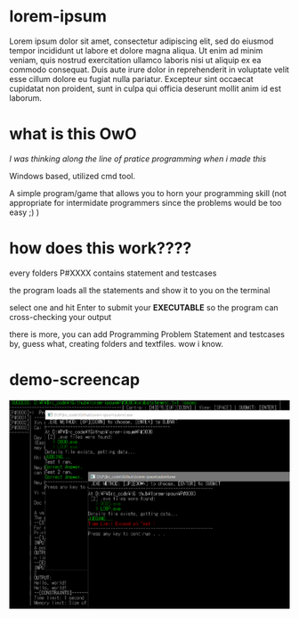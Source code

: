 # lorem-ipsum
Lorem ipsum dolor sit amet, consectetur adipiscing elit, sed do eiusmod tempor incididunt ut labore et dolore magna aliqua. Ut enim ad minim veniam, quis nostrud exercitation ullamco laboris nisi ut aliquip ex ea commodo consequat. Duis aute irure dolor in reprehenderit in voluptate velit esse cillum dolore eu fugiat nulla pariatur. Excepteur sint occaecat cupidatat non proident, sunt in culpa qui officia deserunt mollit anim id est laborum.


# what is this OwO
_I was thinking along the line of pratice programming when i made this_

Windows based, utilized cmd tool. 

A simple program/game that allows you to horn your programming skill (not appropriate for intermidate programmers since the problems would be too easy ;) )

# how does this work????
every folders P#XXXX contains statement and testcases

the program loads all the statements and show it to you on the terminal

select one and hit Enter to submit your **EXECUTABLE** so the program can cross-checking your output

there is more, you can add Programming Problem Statement and testcases by, guess what, creating folders and textfiles. wow i know.

# demo-screencap
![alt text](https://github.com/nvatuan/lorem-ipsum/blob/master/project-demo-cap.png?raw=true)
